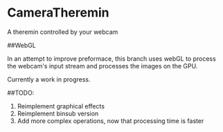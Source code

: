 # CameraTheremin
A theremin controlled by your webcam

##WebGL

In an attempt to improve preformace, this branch uses webGL to process the webcam's input stream and processes the images on the GPU.

Currently a work in progress.

##TODO:

1. Reimplement graphical effects
1. Reimplement binsub version
1. Add more complex operations, now that processing time is faster
